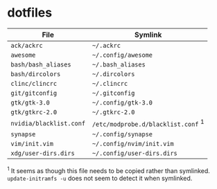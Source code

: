 dotfiles
========

|  File                   | Symlink                          |
|-------------------------|----------------------------------|
| `ack/ackrc`             | `~/.ackrc`                       |
| `awesome`               | `~/.config/awesome`              |
| `bash/bash_aliases`     | `~/.bash_aliases`                |
| `bash/dircolors`        | `~/.dircolors`                   |
| `clinc/clincrc`         | `~/.clincrc`                     |
| `git/gitconfig`         | `~/.gitconfig`                   |
| `gtk/gtk-3.0`           | `~/.config/gtk-3.0`              |
| `gtk/gtkrc-2.0`         | `~/.gtkrc-2.0`                   |
| `nvidia/blacklist.conf` | `/etc/modprobe.d/blacklist.conf` <sup>1</sup> |
| `synapse`               | `~/.config/synapse`              |
| `vim/init.vim`          | `~/.config/nvim/init.vim`        |
| `xdg/user-dirs.dirs`    | `~/.config/user-dirs.dirs`       |

<sup>1</sup> It seems as though this file needs to be copied rather than
symlinked. `update-initramfs -u` does not seem to detect it when symlinked.
